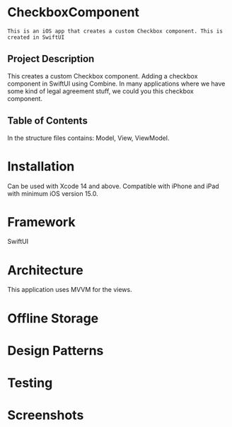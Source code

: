 # CheckboxComponent

    This is an iOS app that creates a custom Checkbox component. This is created in SwiftUI

## Project Description 

This creates a custom Checkbox component. Adding a checkbox component in SwiftUI using Combine. In many applications where we have some kind of legal agreement stuff, we could you this checkbox component.

## Table of Contents

In the structure files contains: Model, View, ViewModel.

# Installation
Can be used with Xcode 14 and above. Compatible with iPhone and iPad with minimum iOS version 15.0.

# Framework
SwiftUI 

# Architecture
This application uses MVVM for the views.

# Offline Storage

# Design Patterns

# Testing

# Screenshots


